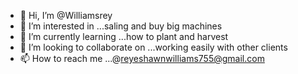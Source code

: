 - 👋 Hi, I’m @Williamsrey
- 👀 I’m interested in ...saling and buy big machines 
- 🌱 I’m currently learning ...how to plant and harvest 
- 💞️ I’m looking to collaborate on ...working easily with other clients 
- 📫 How to reach me ...@reyeshawnwilliams755@gmail.com

<!---
Williamsrey/Williamsrey is a ✨ special ✨ repository because its `README.md` (this file) appears on your GitHub profile.
You can click the Preview link to take a look at your changes.
--->
